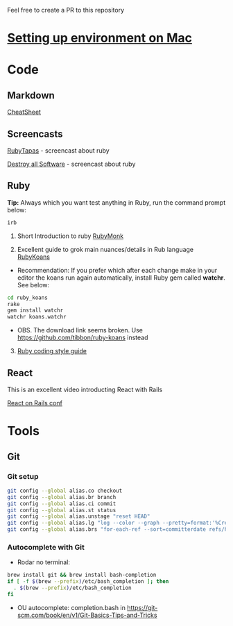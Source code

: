 Feel free to create a PR to this repository

# [Setting up environment on Mac](SetupMac.md)

# Code

## Markdown

[CheatSheet](https://github.com/adam-p/markdown-here/wiki/Markdown-Cheatsheet)


## Screencasts

[RubyTapas](https://www.youtube.com/playlist?list=PLj0t_NS6HQk3OKonthcxgXg4bhsP9KH93) - screencast about ruby

[Destroy all Software](https://www.destroyallsoftware.com/screencasts) - screencast about ruby 




## Ruby

**Tip:** Always which you want test anything in Ruby, run the command prompt below:

  ```bash
  irb
  ```

1. Short Introduction to ruby [RubyMonk](https://rubymonk.com/)

2. Excellent guide to grok main nuances/details in Rub language [RubyKoans](http://rubykoans.com/)
  * Recommendation: If you prefer which after each change make in your editor the koans run again automatically, install Ruby gem called **watchr**. See below:

  ```bash
  cd ruby_koans
  rake
  gem install watchr
  watchr koans.watchr
  ```
  * OBS. The download link seems broken. Use https://github.com/tibbon/ruby-koans instead

3. [Ruby coding style guide](https://github.com/bbatsov/ruby-style-guide)

## React

This is an excellent video introducting React with Rails

[React on Rails conf](https://www.youtube.com/watch?v=kTSsZrub5iE)

# Tools

## Git

### Git setup

```bash
git config --global alias.co checkout
git config --global alias.br branch
git config --global alias.ci commit
git config --global alias.st status
git config --global alias.unstage "reset HEAD"
git config --global alias.lg "log --color --graph --pretty=format:'%Cred%h%Creset -%C(yellow)%d%Creset %s %Cgreen(%cr) %C(bold blue)<%an>%Creset' --abbrev-commit"
git config --global alias.brs "for-each-ref --sort=committerdate refs/heads/ --format='%(committerdate:short) %(refname:short)'"


```

### Autocomplete with Git

* Rodar no terminal:
```bash
brew install git && brew install bash-completion
if [ -f $(brew --prefix)/etc/bash_completion ]; then
  . $(brew --prefix)/etc/bash_completion
fi
```

* OU autocomplete: completion.bash  in
https://git-scm.com/book/en/v1/Git-Basics-Tips-and-Tricks
